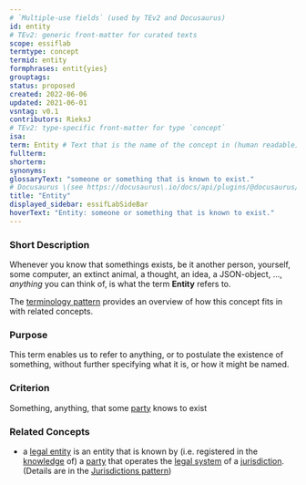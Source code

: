 ```yaml
---
# `Multiple-use fields` (used by TEv2 and Docusaurus)
id: entity
# TEv2: generic front-matter for curated texts
scope: essiflab
termtype: concept
termid: entity
formphrases: entit{yies}
grouptags:
status: proposed
created: 2022-06-06
updated: 2021-06-01
vsntag: v0.1
contributors: RieksJ
# TEv2: type-specific front-matter for type `concept`
isa:
term: Entity # Text that is the name of the concept in (human readable) texts.
fullterm:
shorterm:
synonyms:
glossaryText: "someone or something that is known to exist."
# Docusaurus \(see https://docusaurus\.io/docs/api/plugins/@docusaurus/plugin-content-docs#markdown-front-matter\):
title: "Entity"
displayed_sidebar: essifLabSideBar
hoverText: "Entity: someone or something that is known to exist."
---
```


### Short Description
Whenever you know that somethings exists, be it another person, yourself, some computer, an extinct animal, a thought, an idea, a JSON-object, ..., _anything_ you can think of, is what the term **Entity** refers to.

The [terminology pattern](pattern-terminology@) provides an overview of how this concept fits in with related concepts.

### Purpose
This term enables us to refer to anything, or to postulate the existence of something, without further specifying what it is, or how it might be named.

### Criterion
Something, anything, that some [party](@) knows to exist

### Related Concepts
- a [legal entity](@) is an entity that is known by (i.e. registered in the [knowledge](@) of) a [party](@) that operates the [legal system](@) of a [jurisdiction](@). (Details are in the [Jurisdictions pattern](pattern-jurisdiction@))
